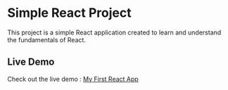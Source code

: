 # Simple React Project
  This project is a simple React application created to learn and understand the fundamentals of React.
## Live Demo
  Check out the live demo : [My First React App](https://abdelsalam-ebrahim.github.io/first-react-app/)
